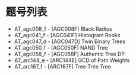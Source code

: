 # 题号列表

- AT_agc008_f - [AGC008F] Black Radius
- AT_agc041_f - [AGC041F] Histogram Rooks
- AT_agc047_d - [AGC047D] Twin Binary Trees
- AT_agc050_f - [AGC050F] NAND Tree
- AT_agc058_f - [AGC058F] Authentic Tree DP
- AT_arc144_e - [ARC144E] GCD of Path Weights
- AT_arc167_f - [ARC167F] Tree Tree Tree
